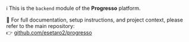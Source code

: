 ℹ️ This is the <code>backend</code> module of the **Progresso** platform.

📘 For full documentation, setup instructions, and project context, please refer to the main repository:  
👉 [github.com/esetaro2/progresso](https://github.com/esetaro2/progresso)
